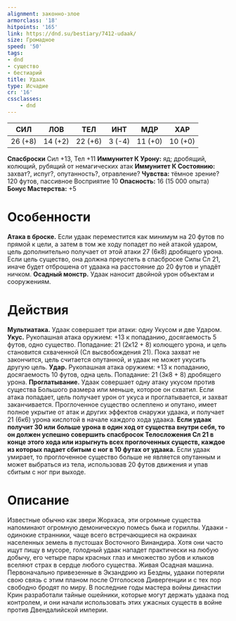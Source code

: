 ```yaml
---
alignment: законно-злое
armorclass: '18'
hitpoints: '165'
link: https://dnd.su/bestiary/7412-udaak/
size: Громадное
speed: '50'
tags:
- dnd
- существо
- бестиарий
title: Удаак
type: Исчадие
cr: '16'
cssclasses:
    - dnd
---
```



| СИЛ | ЛОВ | ТЕЛ | ИНТ | МДР | ХАР |
|---|---|---|---|---|---|
| 26 (+8) | 14 (+2) | 22 (+6) | 3 (-4) | 11 (+0) | 10 (+0) |
**Спасброски** Сил +13, Тел +11
**Иммунитет К Урону:** яд; дробящий, колющий, рубящий от немагических атак
**Иммунитет К Состоянию:** захват?, испуг?, опутанность?, отравление?
**Чувства:** тёмное зрение? 120 футов, пассивное Восприятие 10
**Опасность:** 16 (15 000 опыта)
**Бонус Мастерства:** +5


# Особенности
**Атака в броске.** Если удаак переместится как минимум на 20 футов по прямой к цели, а затем в том же ходу попадет по ней атакой ударом, цель дополнительно получает от этой атаки 27 (6к8) дробящего урона. Если цель существо, она должна преуспеть в спасброске Силы Сл 21, иначе будет отброшена от удаака на расстояние до 20 футов и упадёт ничком.
**Осадный монстр.** Удаак наносит двойной урон объектам и сооружениям.


# Действия
**Мультиатака.** Удаак совершает три атаки: одну Укусом и две Ударом.
**Укус.** Рукопашная атака оружием: +13 к попаданию, досягаемость 5 футов, одно существо. Попадание: 21 (2к12 + 8) колющего урона, и цель становится схваченной (Сл высвобождения 21). Пока захват не закончится, цель считается опутанной, и удаак не может укусить другую цель.
**Удар.** Рукопашная атака оружием: +13 к попаданию, досягаемость 10 футов, одна цель. Попадание: 21 (3к8 + 8) дробящего урона.
**Проглатывание.** Удаак совершает одну атаку укусом против существа Большого размера или меньше, которое он схватил. Если атака попадает, цель получает урон от укуса и проглатывается, и захват заканчивается. Проглоченное существо ослеплено и опутано, имеет полное укрытие от атак и других эффектов снаружи удаака, и получает 21 (6к6) урона кислотой в начале каждого хода удаака.
**Если удаак получит 30 или больше урона в один ход от существа внутри себя, то он должен успешно совершить спасбросок Телосложения Сл 21 в конце этого хода или изрыгнуть всех проглоченных существ, каждое из которых падает сбитым с ног в 10 футах от удаака.** Если удаак умирает, то проглоченное существо больше не является опутанным и может выбраться из тела, использовав 20 футов движения и упав сбитым с ног при выходе.


# Описание
Известные обычно как звери Жорхаса, эти огромные существа напоминают огромную демоническую помесь быка и гориллы. Удааки - одинокие странники, чаще всего встречающиеся на окраинах населенных земель в пустошах Восточного Винандира. Хотя они часто ищут пищу в мусоре, голодный удаак нападет практически на любую добычу, его четыре пары красных глаз и множество зубов и клыков вселяют страх в сердце любого существа. Живая Осадная машина. Первоначально привезенные в Экзандрию из Бездны, удааки потеряли свою связь с этим планом после Отголосков Дивергенции и с тех пор свободно бродят по миру. В последние годы мастера войны династии Крин разработали тайные ошейники, которые могут держать удаака под контролем, и они начали использовать этих ужасных существ в войне против Двендалийской империи.